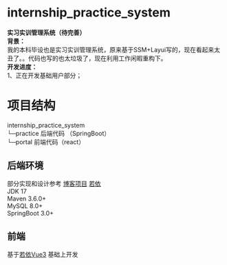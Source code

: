 # internship_practice_system
**实习实训管理系统（待完善）**   
    **背景：**    
         我的本科毕设也是实习实训管理系统，原来基于SSM+Layui写的，现在看起来太丑了。。代码也写的也太垃圾了，现在利用工作闲暇重构下。  
    **开发进度：**  
      1、正在开发基础用户部分；  

# 项目结构
internship_practice_system  
  └─practice 后端代码 （SpringBoot）      
  └─portal 前端代码（react）      
  
 
## 后端环境     
部分实现和设计参考  [博客项目](https://github.com/X1192176811/blog.git) [若依](https://github.com/yangzongzhuan/RuoYi-Vue-fast)    
JDK 17  
Maven 3.6.0+  
MySQL 8.0+  
SpringBoot 3.0+  

## 前端

基于[若依Vue3](https://github.com/yangzongzhuan/RuoYi-Vue3) 基础上开发
